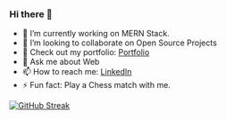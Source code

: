 ### Hi there 👋

- 🔭 I’m currently working on MERN Stack.
- 👯 I’m looking to collaborate on Open Source Projects
- 💼 Check out my portfolio: [Portfolio](https://resume-zainkazi.vercel.app)
- 💬 Ask me about Web
- 📫 How to reach me: [LinkedIn](https://www.linkedin.com/in/zain-kazi-912b84264)
- ⚡ Fun fact: Play a Chess match with me.


[![GitHub Streak](https://streak-stats.demolab.com?user=zainkazi&theme=tokyonight-duo&hide_border=true&date_format=M%20j%5B%2C%20Y%5D)](https://git.io/streak-stats)
